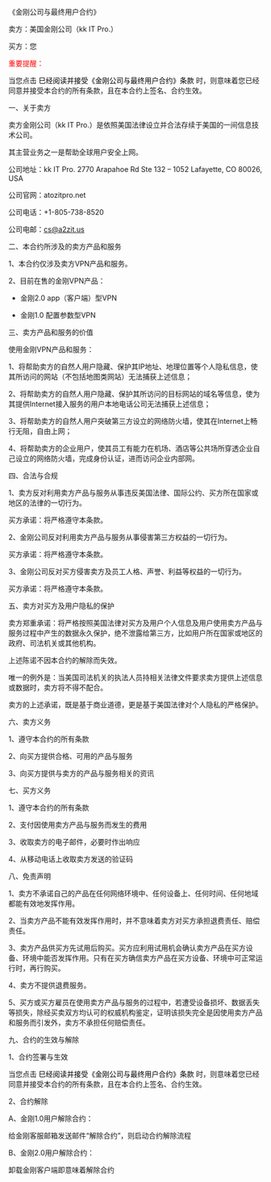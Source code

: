 《金刚公司与最终用户合约》

卖方：美国金刚公司（kk IT Pro.）

买方：您

<font color="Red"> 重要提醒： </font>

当您点击<font color="Black"> 巳经阅读并接受《金刚公司与最终用户合约》条款 </font>时，则意味着您已经同意并接受本合约的所有条款，且在本合约上签名、合约生效。


一、关于卖方

卖方金刚公司（kk IT Pro.）是依照美国法律设立并合法存续于美国的一间信息技术公司。

其主营业务之一是帮助全球用户安全上网。

公司地址：kk IT Pro.
2770 Arapahoe Rd Ste 132 – 1052
Lafayette, CO 80026, USA

公司官网：atozitpro.net

公司电话：+1-805-738-8520

公司电邮：cs@a2zit.us


二、本合约所涉及的卖方产品和服务

1、本合约仅涉及卖方VPN产品和服务。

2、目前在售的金刚VPN产品：

- 金刚2.0 app（客户端）型VPN

- 金刚1.0 配置参数型VPN


三、卖方产品和服务的价值

使用金刚VPN产品和服务：

1、将帮助卖方的自然人用户隐藏、保护其IP地址、地理位置等个人隐私信息，使其所访问的网站（不包括地图类网站）无法捕获上述信息；

2、将帮助卖方的自然人用户隐藏、保护其所访问的目标网站的域名等信息，使为其提供Internet接入服务的用户本地电话公司无法捕获上述信息；

3、将帮助卖方的自然人用户突破第三方设立的网络防火墙，使其在Internet上畅行无阻，自由上网；

4、将帮助卖方的企业用户，使其员工有能力在机场、酒店等公共场所穿透企业自己设立的网络防火墙，完成身份认证，进而访问企业内部网。


四、合法与合规

1、卖方反对利用卖方产品与服务从事违反美国法律、国际公约、买方所在国家或地区的法律的一切行为。

买方承诺：将严格遵守本条款。

2、金刚公司反对利用卖方产品与服务从事侵害第三方权益的一切行为。

买方承诺：将严格遵守本条款。

3、金刚公司反对买方侵害卖方及员工人格、声誉、利益等权益的一切行为。

买方承诺：将严格遵守本条款。

五、卖方对买方及用户隐私的保护

卖方郑重承诺：将严格按照美国法律对买方及用户个人信息及用户使用卖方产品与服务过程中产生的数据永久保护，绝不泄露给第三方，比如用户所在国家或地区的政府、司法机关或其他机构。

上述陈诺不因本合约的解除而失效。

唯一的例外是：当美国司法机关的执法人员持相关法律文件要求卖方提供上述信息或数据时，卖方将不得不配合。

卖方的上述承诺，既是基于商业道德，更是基于美国法律对个人隐私的严格保护。


六、卖方义务

1、遵守本合约的所有条款

2、向买方提供合格、可用的产品与服务

3、向买方提供与卖方的产品与服务相关的资讯


七、买方义务

1、遵守本合约的所有条款

2、支付因使用卖方产品与服务而发生的费用

3、收取卖方的电子邮件，必要时作出响应

4、从移动电话上收取卖方发送的验证码


八、免责声明

1、卖方不承诺自己的产品在任何网络环境中、任何设备上、任何时间、任何地域都能有效地发挥作用。

2、当卖方产品不能有效发挥作用时，并不意味着卖方对买方承担退费责任、赔偿责任。

3、卖方产品供买方先试用后购买。买方应利用试用机会确认卖方产品在买方设备、环境中能否发挥作用。只有在买方确信卖方产品在买方设备、环境中可正常运行时，再行购买。

4、卖方不提供退费服务。

5、买方或买方雇员在使用卖方产品与服务的过程中，若遭受设备损坏、数据丢失等损失，除经买卖双方均认可的权威机构鉴定，证明该损失完全是因使用卖方产品和服务而引发外，卖方不承担任何赔偿责任。


九、合约的生效与解除

1、合约签署与生效

当您点击<font color="Black"> 巳经阅读并接受《金刚公司与最终用户合约》条款 </font>时，则意味着您已经同意并接受本合约的所有条款，且在本合约上签名、合约生效。

2、合约解除

A、金刚1.0用户解除合约：

给金刚客服邮箱发送邮件“解除合约”，则启动合约解除流程

B、金刚2.0用户解除合约：

卸载金刚客户端即意味着解除合约

